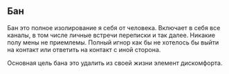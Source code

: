 ## Бан
Бан это полное изолирование я себя от человека. Включает в себя все каналы, в том числе личные встречи переписки и так далее. 
Никакие полу мены не приемлемы. Полный игнор как бы не хотелось бы выйти на контакт или ответить на контакт с иной сторона.

Основная цель бана это удалить из своей жизни элемент дискомфорта.
